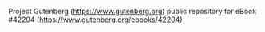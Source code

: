Project Gutenberg (https://www.gutenberg.org) public repository for eBook #42204 (https://www.gutenberg.org/ebooks/42204)
